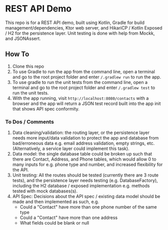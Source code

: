 # REST API Demo

This repo is for a REST API demo, built using Kotlin, Gradle for build management/dependencies, Ktor web server, and HikariCP / Kotlin Exposed / H2 for the persistence layer. Unit testing is done with help from Mockk, and JSONAssert.

## How To

1. Clone this repo
2. To use Gradle to run the app from the command line, open a terminal and go to the root project folder and enter
```/.gradlew run``` to run the app.
3. To use gradle to run the unit tests from the command line, open a terminal and go to the root project folder and enter ```/.gradlew test``` to run the unit tests.
4. With the app running, visit ```http://localhost:8080/contacts``` with a browser and the app will return a JSON test record built into the app init that shows API spec conformity.

### To Dos / Comments
1. Data cleaning/validation: the routing layer, or the persistence layer needs more input/data validation to protect the app and database from bad/erroneous data e.g. email address validation, empty strings, etc. (Alternatively, a service layer could implement this task).
2. Data model: the single database table could be broken up such that there are Contact, Address, and Phone tables, which would allow 0 to many inputs for e.g. phone type and number, and increased flexibility for the API.
4. Unit testing: All the routes should be tested (currently there are 3 route tests), and the persistence layer needs testing (e.g. DatabaseFactory), including the H2 database / exposed implementation e.g. methods tested with mock databases(s).
3. API Spec: Decisions about the API spec / existing data model should be made and then implemented as such, e.g.
    - Could a "Contact" have more than one phone number of the same type
    - Could a "Contact" have more than one address
    - What fields could be blank or null
